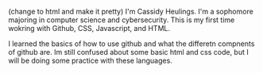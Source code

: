 (change to html and make it pretty)
I'm Cassidy Heulings.
I'm a sophomore majoring in computer science and cybersecurity.
This is my first time wokring with Github, CSS, Javascript, and HTML.

I learned the basics of how to use github and what the differetn compnents of github are.
Im still confused about some basic html and css code, but I will be doing some practice with these languages.
